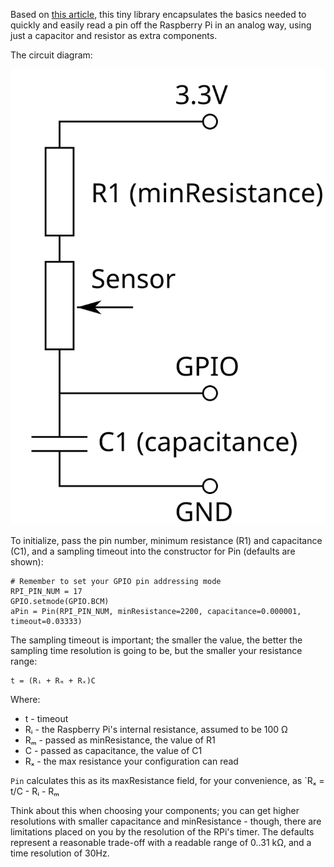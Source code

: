 Based on [this article](http://www.raspberrypi-spy.co.uk/2012/08/reading-analogue-sensors-with-one-gpio-pin/),
this tiny library encapsulates the basics needed to quickly and easily 
read a pin off the Raspberry Pi in an analog way, using just a capacitor 
and resistor as extra components.

The circuit diagram:

![Circuit](./circuit.svg)

To initialize, pass the pin number, minimum resistance (R1) and 
capacitance (C1), and a sampling timeout into the constructor for Pin 
(defaults are shown):

	# Remember to set your GPIO pin addressing mode
	RPI_PIN_NUM = 17
	GPIO.setmode(GPIO.BCM)
	aPin = Pin(RPI_PIN_NUM, minResistance=2200, capacitance=0.000001, timeout=0.03333)

The sampling timeout is important; the smaller the value, the better
the sampling time resolution is going to be, but the smaller your 
resistance range:

	t = (Rᵢ + Rₘ + Rₓ)C

Where:

 * t  - timeout
 * Rᵢ - the Raspberry Pi's internal resistance, assumed to be 100 Ω
 * Rₘ - passed as minResistance, the value of R1
 * C  - passed as capacitance, the value of C1
 * Rₓ - the max resistance your configuration can read

`Pin` calculates this as its maxResistance field, for your convenience, 
as `Rₓ = t/C - Rᵢ - Rₘ

Think about this when choosing your components; you can get higher 
resolutions with smaller capacitance and minResistance - though, there 
are limitations placed on you by the resolution of the RPi's timer.  The
defaults represent a reasonable trade-off with a readable range of 
0..31 kΩ, and a time resolution of 30Hz.
